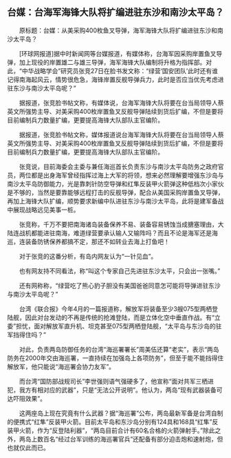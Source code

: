 ## 台媒：台海军海锋大队将扩编进驻东沙和南沙太平岛？
　　原标题：台媒：从美采购400枚鱼叉导弹，海军海锋大队将扩编进驻东沙和南沙太平岛？

　　[环球网报道]据中时新闻网等台媒报道，有媒体称，台海军因采购岸置鱼叉导弹，加上现役的岸置雄二与雄三导弹，海军海锋大队编制将升格为指挥部。对此，“中华战略学会”研究员张竞27日在脸书发文称：“绿营‘国安团队’此时还有谁记得南海起风云，情势很危急，海锋岸置反舰导弹兵力，此时是否应当优先考虑进驻东沙与南沙太平岛呢？”

　　据报道，张竞脸书帖文称，有媒体说，台海军海锋大队将要在台当局领导人蔡英文所强势主导、对美采购400枚岸置鱼叉反舰导弹陆续到货后扩编，不但是要将目前编制兵力数量扩编，更要提高海锋大队部队主官编阶。

　　据报道，张竞脸书帖文称，媒体报道说台海军海锋大队将要在台当局领导人蔡英文所强势主导、对美采购400枚岸置鱼叉反舰导弹陆续到货后扩编，不但是要将目前编制兵力数量扩编，更要提高海锋大队部队主官编阶。

　　张竞说，目前海委会主委与兼任海巡首长负责东沙与南沙太平岛防务之政府官员，两位都是出身海军曾经指挥过海上大军的将领，想来必然理解要增强东沙岛与南沙太平岛防御能力，光是靠刺针防空导弹和红隼反装甲火箭弹这种低档次小家伙是不够的，当然是要靠能够远程打击的反舰导弹，配合从美国采购岸置鱼叉导弹，再加上海锋大队扩编，顺势要求新编中队进驻东沙与南沙太平岛，此将是建军备战中展现战略远见美事一桩。

　　张竞称，千万不要把南海诸岛装备保养不易、装备容易锈蚀当成搪塞理由，大陆连战机都能进驻南海，难道绿营要承认输人又输阵吗？而且不论是海军还是海巡，连装备防锈保养都搞不定，那还不如转业去海上打鱼吧！

　　对于张竞的这番分析，有岛内网友认为“一针见血”。

　　也有网友持不同看法，称“叫这个专家自己先进驻东沙太平，只会出一张嘴。”

　　还有网称称，“绿营吃了熊心豹子胆没有美国爸爸同意怎可能将导弹进驻东沙与南沙太平岛呢？”

　　台湾《联合报》今年4月的一篇报道称，解放军将装备至少3艘075型两栖登陆舰，因此对台发动的不再是传统的抢滩登陆，而是立体化空中垂直作战。有“立委”担忧，面对解放军直升机、坦克甚至075型两栖登陆舰，“太平岛与东沙岛的驻军挡得住吗？”

　　对此，负责两岛防御任务的台湾“海巡署署长”周美伍还算“老实”，表示“两岛防务在2000年交由海巡署，一直持续在加强岛上各项防务”，但至于能不能挡得住解放军，他只能说“海巡署会协力友军”。

　　而台湾“国防部战规司长”李世强则语气强硬多了，他宣称“面对共军三栖进犯，我方有相对应的武器”，只是“无法公开说明”。他认为，两岛“现有武器装备可达吓阻效果”。

　　这两座岛上现在究竟有什么武器？据“海巡署”公布，两岛最新军备是台湾自制的便携式“红隼”反装甲火箭。目前太平岛和东沙岛分别有124具和168具“红隼”反装甲火箭，作为“反登陆利器”，“两岛目前合计有60名合格的火箭弹射手。”除此之外，两岛上数百名“经过台军训练的海巡署官兵”还配备有部分迫击炮和速射炮，但也就仅此而已。

